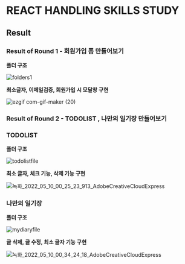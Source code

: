 # REACT HANDLING SKILLS STUDY


## Result

### Result of Round 1 - 회원가입 폼 만들어보기

**폴더 구조**

![folders1](https://user-images.githubusercontent.com/96774661/167060147-cd309505-1feb-4b5c-8692-c387361af473.PNG)


**최소글자, 이메일검증, 회원가입 시 모달창 구현**

![ezgif com-gif-maker (20)](https://user-images.githubusercontent.com/96774661/167060984-3ca5f431-33d4-4244-a1e8-4fe9dd9cfb9f.gif)



### Result of Round 2 - TODOLIST , 나만의 일기장 만들어보기


### TODOLIST

**폴더 구조**

![todolistfile](https://user-images.githubusercontent.com/96774661/167442625-42823281-5f47-4fdb-bc41-3308e103174e.PNG)


**최소 글자, 체크 기능, 삭제 기능 구현**


![녹화_2022_05_10_00_25_23_913_AdobeCreativeCloudExpress](https://user-images.githubusercontent.com/96774661/167444299-b554b6d3-d34b-4540-98a6-5a89eecd3f27.gif)



### 나만의 일기장

**폴더 구조**

![mydiaryfile](https://user-images.githubusercontent.com/96774661/167445000-b3e0a34c-02b6-42fd-967d-8cd0f8b2da65.PNG)


**글 삭제, 글 수정, 최소 글자 기능 구현**

![녹화_2022_05_10_00_34_24_18_AdobeCreativeCloudExpress](https://user-images.githubusercontent.com/96774661/167445747-e6f772a0-f9f9-4c2b-8bf6-4811e59d04b5.gif)
